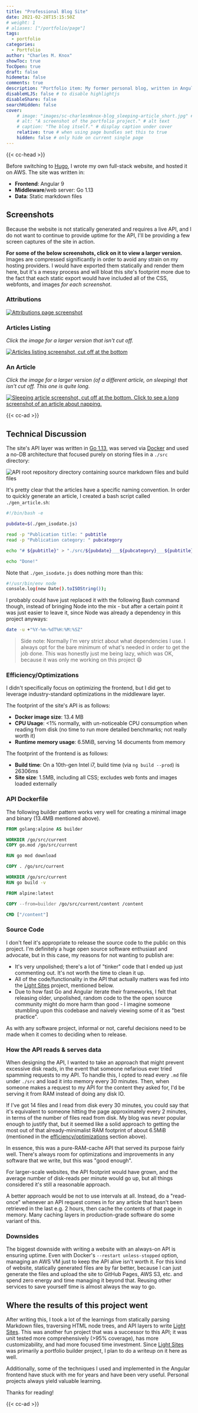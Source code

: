 ```yaml
---
title: "Professional Blog Site"
date: 2021-02-28T15:15:50Z
# weight: 1
# aliases: ["/portfolio/page"]
tags:
  - portfolio
categories:
  - Portfolio
author: "Charles M. Knox"
showToc: true
TocOpen: true
draft: false
hidemeta: false
comments: true
description: "Portfolio item: My former personal blog, written in Angular, Go, and static markdown files. Screenshots below."
disableHLJS: false # to disable highlightjs
disableShare: false
searchHidden: false
cover:
    # image: "images/sc-charlesmknox-blog_sleeping-article_short.jpg" # image path/url
    # alt: "A screenshot of the portfolio project." # alt text
    # caption: "The blog itself." # display caption under cover
    relative: true # when using page bundles set this to true
    hidden: false # only hide on current single page
---
```


{{< cc-head >}}

Before switching to [Hugo](https://gohugo.io), I wrote my own full-stack website, and hosted it on AWS. The site was written in:

* **Frontend**: Angular 9
* **Middleware**/web server: Go 1.13
* **Data**: Static markdown files

## Screenshots

Because the website is not statically generated and requires a live API, and I do not want to continue to provide uptime for the API, I'll be providing a few screen captures of the site in action.

**For some of the below screenshots, click on it to view a larger version.** Images are compressed significantly in order to avoid any strain on my hosting providers. I would have exported them statically and render them here, but it's a messy process and will bloat this site's footprint more due to the fact that each static export would have included all of the CSS, webfonts, and images _for each screenshot_.

### Attributions

[![Attributions page screenshot](images/sc-charlesmknox-blog_attributions_long.jpg)](images/sc-charlesmknox-blog_attributions_long.jpg)

### Articles Listing

*Click the image for a larger version that isn't cut off.*

[![Articles listing screenshot, cut off at the bottom](images/sc-charlesmknox-blog_all-articles_short.jpg)](images/sc-charlesmknox-blog_all-articles_long.jpg)

### An Article

*Click the image for a larger version (of a different article, on sleeping) that isn't cut off. This one is quite long.*

[![Sleeping article screenshot, cut off at the bottom. Click to see a long screenshot of an article about napping.](images/sc-charlesmknox-blog_sleeping-article_short.jpg)](images/sc-charlesmknox-blog_napping-article_long.jpg)

{{< cc-ad >}}

## Technical Discussion

The site's API layer was written in [Go 1.13](https://golang.org), was served via [Docker](https://docker.com) and used a no-DB architecture that focused purely on storing files in a `./src` directory:

![API root repository directory containing source markdown files and build files](images/api_directory_layout.jpg)

It's pretty clear that the articles have a specific naming convention. In order to quickly generate an article, I created a bash script called `./gen_article.sh`:

```bash
#!/bin/bash -e

pubdate=$(./gen_isodate.js)

read -p "Publication title: " pubtitle
read -p "Publication category: " pubcategory

echo "# ${pubtitle}" > "./src/${pubdate}___${pubcategory}___${pubtitle}.md"

echo "Done!"
```

Note that `./gen_isodate.js` does nothing more than this:

```bash
#!/usr/bin/env node
console.log(new Date().toISOString());
```

I probably could have just replaced it with the following Bash command though, instead of bringing Node into the mix - but after a certain point it was just easier to leave it, since Node was already a dependency in this project anyways:

```bash
date -u +"%Y-%m-%dT%H:%M:%SZ"
```

> Side note: Normally I'm very strict about what dependencies I use. I always opt for the bare minimum of what's needed in order to get the job done. This was honestly just me being lazy, which was OK, because it was only me working on this project :smile:

### Efficiency/Optimizations

I didn't specifically focus on optimizing the frontend, but I did get to leverage industry-standard optimizations in the middleware layer.

The footprint of the site's API is as follows:

* **Docker image size**: 13.4 MB
* **CPU Usage**: <1% normally, with un-noticeable CPU consumption when reading from disk (no time to run more detailed benchmarks; not really worth it)
* **Runtime memory usage**: 6.5MiB, serving 14 documents from memory

The footprint of the frontend is as follows:

* **Build time**: On a 10th-gen Intel i7, build time (via `ng build --prod`) is 26306ms
* **Site size**: 1.5MB, including all CSS; excludes web fonts and images loaded externally

### API Dockerfile

The following builder pattern works very well for creating a minimal image and binary (13.4MB mentioned above).

```Dockerfile
FROM golang:alpine AS builder

WORKDIR /go/src/current
COPY go.mod /go/src/current

RUN go mod download

COPY . /go/src/current

WORKDIR /go/src/current
RUN go build -v

FROM alpine:latest

COPY --from=builder /go/src/current/content /content

CMD ["/content"]
```

### Source Code

I don't feel it's appropriate to release the source code to the public on this project. I'm definitely a huge open source software enthusiast and advocate, but in this case, my reasons for not wanting to publish are:

* It's very unpolished; there's a lot of "tinker" code that I ended up just commenting out. It's not worth the time to clean it up.
* All of the code/functionality in the API that actually matters was fed into the [Light Sites](https://gitlab.com/light-sites/light-sites) project, mentioned below.
* Due to how fast Go and Angular iterate their frameworks, I felt that releasing older, unpolished, random code to the the open source community might do more harm than good - I imagine someone stumbling upon this codebase and naively viewing some of it as "best practice".

As with any software project, informal or not, careful decisions need to be made when it comes to deciding when to release.

### How the API reads & serves data

When designing the API, I wanted to take an approach that might prevent excessive disk reads, in the event that someone nefarious ever tried spamming requests to my API. To handle this, I opted to read every `.md` file under `./src` and load it into memory every 30 minutes. Then, when someone makes a request to my API for the content they asked for, I'd be serving it from RAM instead of doing any disk IO.

If I've got 14 files and I read from disk every 30 minutes, you could say that it's equivalent to someone hitting the page approximately every 2 minutes, in terms of the number of files read from disk. My blog was never popular enough to justify that, but it seemed like a solid approach to getting the most out of that already-minimalist RAM footprint of about 6.5MiB (mentioned in the [efficiency/optimizations](#efficiencyoptimizations) section above).

In essence, this was a pure-RAM-cache API that served its purpose fairly well. There's always room for optimizations and improvements in any software that we write, but this was "good enough".

For larger-scale websites, the API footprint would have grown, and the average number of disk-reads per minute would go up, but all things considered it's still a reasonable approach.

A better approach would be not to use intervals at all. Instead, do a "read-once" whenever an API request comes in for any article that hasn't been retrieved in the last e.g. 2 hours, then cache the contents of that page in memory. Many caching layers in production-grade software do some variant of this.

### Downsides

The biggest downside with writing a website with an always-on API is ensuring uptime. Even with Docker's `--restart unless-stopped` option, managing an AWS VM just to keep the API alive isn't worth it. For this kind of website, statically generated files are by far better, because I can just generate the files and upload the site to GitHub Pages, AWS S3, etc. and spend zero energy and time managing it beyond that. Reusing other services to save yourself time is almost always the way to go.

## Where the results of this project went

After writing this, I took a lot of the learnings from statically parsing Markdown files, traversing HTML node trees, and API layers to write [Light Sites](https://gitlab.com/light-sites/light-sites). This was another fun project that was a successor to this API; it was unit tested more comprehensively (>95% coverage), has more customizability, and had more focused time investment. Since [Light Sites](https://gitlab.com/light-sites/light-sites) was primarily a portfolio builder project, I plan to do a writeup on it here as well.

Additionally, some of the techniques I used and implemented in the Angular frontend have stuck with me for years and have been very useful. Personal projects always yield valuable learning.

Thanks for reading!

{{< cc-ad >}}
